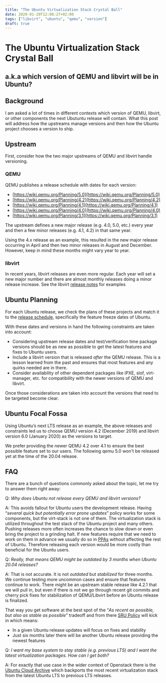 ```yaml
---
title: "The Ubuntu Virtualization Stack Crystal Ball"
date: 2020-01-20T12:08:27+02:00
tags: ["libvirt", "ubuntu", "qemu", "version"]
draft: true
---
```


# The Ubuntu Virtualization Stack Crystal Ball #
## a.k.a which version of QEMU and libvirt will be in Ubuntu? ##


## Background

I am asked a lot of times in different contexts which version of QEMU, libvirt,
or other components the next Ubutuntu release will contain. What this post will
address how the upstreams manage versions and then how the Ubuntu project
chooses a version to ship.

## Upstream

First, consider how the two major upstreams of QEMU and libvirt handle
versioning.


### QEMU

QEMU publishes a release schedule with dates for each version:

*   [https://wiki.qemu.org/Planning/5.0](https://wiki.qemu.org/Planning/5.0)
*   [https://wiki.qemu.org/Planning/4.2](https://wiki.qemu.org/Planning/4.2)
*   [https://wiki.qemu.org/Planning/4.1](https://wiki.qemu.org/Planning/4.1)
*   [https://wiki.qemu.org/Planning/4.0](https://wiki.qemu.org/Planning/4.0)
*   [https://wiki.qemu.org/Planning/3.1](https://wiki.qemu.org/Planning/3.1)

The upstream defines a new major release (e.g. 4.0, 5.0, etc.) every year and
then a few minor releases (e.g. 4.1, 4.2) in that same year.

Using the 4.x release as an example, this resulted in the new major release
occurring in April and then two minor releases in August and December.
However, keep in mind these months might vary year to year.


### libvirt

In recent years, libvirt releases are even more regular. Each year will set a
new major number and there are almost monthly releases doing a minor release
increase. See the libvirt [release notes](https://www.libvirt.org/news.html)
for examples

## Ubuntu Planning

For each Ubuntu release, we check the plans of these projects and match it to
the [release schedule](https://wiki.ubuntu.com/FocalFossa/ReleaseSchedule),
specifically the feature freeze dates of Ubuntu.

With these dates and versions in hand the following constraints are taken
into account:

*   Considering upstream release dates and test/verification time package
    versions should be as new as possible to get the latest features and fixes
    to Ubuntu users.
*   Include a libvirt version that is released _after_ the QEMU release.
    This is a lesson learned from the past and ensures that most features and
    any quirks needed are in there.
*   Consider availability of other dependent packages like iPXE, slof,
    virt-manager, etc. for compatibility with the newer versions of QEMU and
    libvirt.

Once those considerations are taken into account the versions that need to be
targeted become clear.

## Ubuntu Focal Fossa

Using Ubuntu’s next LTS release as an example, the above releases and
constraints led us to choose QEMU version 4.2 (December 2019) and libvirt
version 6.0 (January 2020) as the versions to target.

We prefer providing the newer QEMU 4.2 over 4.1 to ensure the best possible
feature set to our users. The following qemu 5.0 won't be released yet at
the time of the 20.04 release.


## FAQ

There are a bunch of questions commonly asked about the topic, let me
try to answer them right away:

Q: _Why does Ubuntu not release every QEMU and libvirt versions?_

A: This avoids fallout for Ubuntu users the development release.
Having “_several quick but potentially error prone updates_” policy works for
some components, but the virt-stack is not one of them.
The virtualization stack is utilized throughout the test stack of the Ubuntu
project and many others. Pushing releases more often increases the chance to
slow down or even bring the project to a grinding halt. If new features require
that we need to work on them in advance we usually do so in
[PPAs](https://help.launchpad.net/Packaging/PPA) without affecting the rest
of Ubuntu. Therefore releasing each version would be more costly than beneficial
for the Ubuntu users.

Q: _Really, that means QEMU might be outdated by 3 months when Ubuntu 20.04
releases?_

A: That is not accurate. It is not _outdated_ but _stabilized_ for three months.
We continue testing more uncommon cases and ensure that features continue to
work. There might be an upstream stable release like 4.2.1 that we will pull
in, but even if there is not we go through recent git commits and
cherry pick fixes for stabilization of QEMU/Libvirt before an Ubuntu release
is finalized.

That way you get software at the best spot of the “_As recent as possible,
but also as stable as possible_” tradeoff and from there
[SRU Policy](https://wiki.ubuntu.com/StableReleaseUpdates) will kick in
which means:

*   In a given Ubuntu release updates will focus on fixes and stability
*   Just six months later there will be another Ubuntu release providing the
    newest features

Q: _I want my base system to stay stable (e.g. previous LTS) and I want the
latest virtualization packages. How can I get both?_

A: For exactly that use case in the wider context of Openstack there is
the [Ubuntu Cloud Archive](https://wiki.ubuntu.com/OpenStack/CloudArchive)
which backports the most recent virtualization stack from the latest
Ubuntu LTS to previous LTS releases.
